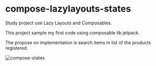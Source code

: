 # compose-lazylayouts-states

Study project use Lazy Layouts and Composables.

This project sample my first code using composable lib jetpack.

The propose on implementation is search items in list of the products registered.

![compose-states](https://user-images.githubusercontent.com/34134071/217666591-45a4e032-e557-4f79-b1c6-7f43dba7f1eb.gif)
